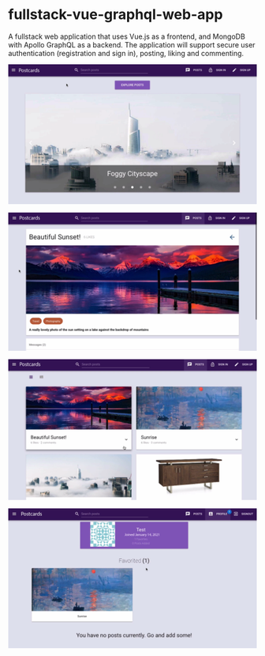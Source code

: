 # fullstack-vue-graphql-web-app
A fullstack web application that uses Vue.js as a frontend, and MongoDB with Apollo GraphQL as a backend. The application will support secure user authentication (registration and sign in), posting, liking and commenting.

![imageOne](./readme_images/4.png)

![imageTwo](./readme_images/3.png)

![imageThree](./readme_images/2.png)

![imageFour](./readme_images/1.png)
